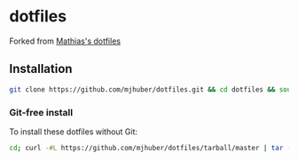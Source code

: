 # dotfiles
Forked from [Mathias's dotfiles](https://github.com/mathiasbynens/dotfiles)

## Installation

```bash
git clone https://github.com/mjhuber/dotfiles.git && cd dotfiles && source bootstrap.sh
```

### Git-free install

To install these dotfiles without Git:

```bash
cd; curl -#L https://github.com/mjhuber/dotfiles/tarball/master | tar -xzv --strip-components 1 --exclude={README.md,bootstrap.sh,.osx,LICENSE-MIT.txt}
```